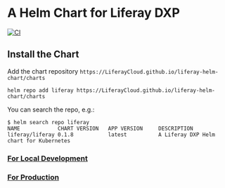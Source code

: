 # A Helm Chart for Liferay DXP

[![CI](https://github.com/LiferayCloud/liferay-helm-chart/actions/workflows/ci.yaml/badge.svg?branch=main)](https://github.com/LiferayCloud/liferay-helm-chart/actions/workflows/ci.yaml)

## Install the Chart

Add the chart repository `https://LiferayCloud.github.io/liferay-helm-chart/charts`

```shell
helm repo add liferay https://LiferayCloud.github.io/liferay-helm-chart/charts
```

You can search the repo, e.g.:

```shell
$ helm search repo liferay
NAME            CHART VERSION   APP VERSION     DESCRIPTION
liferay/liferay 0.1.8           latest          A Liferay DXP Helm chart for Kubernetes
```

### [For Local Development](docs/FOR_LOCAL_DEVELOPMENT.md)

### [For Production](docs/FOR_PRODUCTION.md)

